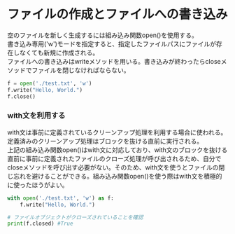 # ファイルの作成とファイルへの書き込み
空のファイルを新しく生成するには組み込み関数open()を使用する。<br>
書き込み専用('w')モードを指定すると、指定したファイルパスにファイルが存在しなくても新規に作成される。<br>
ファイルへの書き込みはwriteメソッドを用いる。書き込みが終わったらcloseメソッドでファイルを閉じなければならない。

```python
f = open('./test.txt', 'w')
f.write("Hello, World.")
f.close()
```

### with文を利用する
with文は事前に定義されているクリーンアップ処理を利用する場合に使われる。定義済みのクリーンアップ処理はブロックを抜ける直前に実行される。<br>
上記の組み込み関数open()はwith文に対応しており、with文のブロックを抜ける直前に事前に定義されたファイルのクローズ処理が呼び出されるため、自分でcloseメソッドを呼び出す必要がない。そのため、with文を使うとファイルの閉じ忘れを避けることができる。組み込み関数open()を使う際はwith文を積極的に使ったほうがよい。

```python
with open('./test.txt', 'w') as f:
    f.write("Hello, World.")

# ファイルオブジェクトがクローズされていることを確認
print(f.closed) #True
```